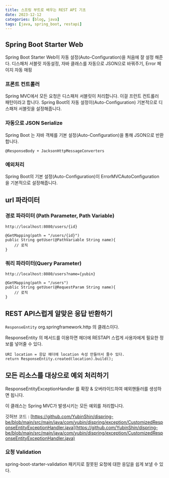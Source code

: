 ```yaml
---
title: 스프링 부트로 배우는 REST API 기초
date: 2023-12-12
categories: [blog, java]
tags: [java, spring_boot, restapi]
---
```

## Spring Boot Starter Web

Spring Boot Starter Web이 자동 설정(Auto-Configuration)을 처음에 잘 설정 해준다.
    디스패처 서블릿 자동설정, 자바 클래스를 자동으로 JSON으로 바꿔주기, Error 페이지 자동 매핑

### 프론트 컨트롤러 

Spring MVC에서 모든 요청은 디스패처 서블릿이 처리합니다. 이걸 프런트 컨트롤러 패턴이라고 합니다. 
Spring Boot의 자동 설정이(Auto-Configuration) 기본적으로 디스패처 서블릿을 설정해줍니다. 

### 자동으로 JSON Serialize

Spring Boot 는 자바 객체를 기본 설정(Auto-Configuration)을 통해 JSON으로 반환합니다. 

`@ResponseBody + JacksonHttpMessageConverters`

### 예외처리

Spring Boot의 기본 설정(Auto-Configuration)이 ErrorMVCAutoConfiguration 을 기본적으로 설정해줍니다.

## url 파라미터

### 경로 파라미터 (Path Parameter, Path Variable)

`http://localhost:8080/users/{id}`
```
@GetMapping(path = "/users/{id}")
public String getUser(@PathVariable String name){
    // 로직
}
```

### 쿼리 파라미터(Query Parameter)
`http://localhost:8080/users?name={yubin}`
```
@GetMapping(path = "/users")
public String getUser(@RequestParam String name){
    // 로직
}
```

## REST API스럽게 알맞은 응답 반환하기

`ResponseEntity`
org.springframework.http 의 클래스이다.

ResponseEntity 의 메서드를 이용하면 헤더에 RESTAPI 스럽게 사용자에게 필요한 정보를 넣어줄 수 있다.

```
URI location = 응답 헤더에 location 속성 만들어서 줄수 있다.
return ResponseEntity.created(location).build();
```

## 모든 리소스를 대상으로 예외 처리하기

ResponseEntityExceptionHandler 를 확장 & 오버라이드하여 예외핸들러를 생성하면 됩니다.

이 클래스는 Spring MVC가 발생시키는 모든 예외를 처리합니다.

깃허브 코드 : [https://github.com/YubinShin/dispring-be/blob/main/src/main/java/com/yubin/dispring/exception/CustomizedResponseEntityExceptionHandler.java](https://github.com/YubinShin/dispring-be/blob/main/src/main/java/com/yubin/dispring/exception/CustomizedResponseEntityExceptionHandler.java)


### 요청 Validation

spring-boot-starter-validation 패키지로 잘못된 요청에 대한 응답을 쉽게 보낼 수 있다.